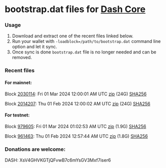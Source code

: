 # bootstrap.dat files for [Dash Core](https://github.com/dashpay/dash)

### Usage

1. Download and extract one of the recent files linked below.
1. Run your wallet with `-loadblock=/path/to/bootstrap.dat` command line option and let it sync.
1. Once sync is done `bootstrap.dat` file is no longer needed and can be removed.

### Recent files

#### For mainnet:

Block [2030114](https://insight.dash.org/insight/block/000000000000001c74d30a617da31eb1ee434ee6d7770d8ec7edc706a1195418): Fri 01 Mar 2024 12:00:01 AM UTC [zip](https://dash-bootstrap-2.ams3.digitaloceanspaces.com/mainnet/2024-03-01/bootstrap.dat.zip) (24G) [SHA256](https://dash-bootstrap-2.ams3.digitaloceanspaces.com/mainnet/2024-03-01/sha256.txt)

Block [2014207](https://insight.dash.org/insight/block/000000000000004ce6b880eb42fbf69aa78b5b874f7b473d6b723ca529700735): Thu 01 Feb 2024 12:00:02 AM UTC [zip](https://dash-bootstrap-2.ams3.digitaloceanspaces.com/mainnet/2024-02-01/bootstrap.dat.zip) (24G) [SHA256](https://dash-bootstrap-2.ams3.digitaloceanspaces.com/mainnet/2024-02-01/sha256.txt)


#### For testnet:

Block [979605](https://testnet-insight.dashevo.org/insight/block/000000687c584f63d3c20811f581431c3766e8e8e6f110c8263aabed5bd222cb): Fri 01 Mar 2024 01:02:53 AM UTC [zip](https://dash-bootstrap-2.ams3.digitaloceanspaces.com/testnet/2024-03-01/bootstrap.dat.zip) (1.9G) [SHA256](https://dash-bootstrap-2.ams3.digitaloceanspaces.com/testnet/2024-03-01/sha256.txt)

Block [961463](https://testnet-insight.dashevo.org/insight/block/0000000752f7d046026cb429aae106febf06b9d76f89f8e37e15ecf1f5b4309b): Thu 01 Feb 2024 12:57:44 AM UTC [zip](https://dash-bootstrap-2.ams3.digitaloceanspaces.com/testnet/2024-02-01/bootstrap.dat.zip) (1.8G) [SHA256](https://dash-bootstrap-2.ams3.digitaloceanspaces.com/testnet/2024-02-01/sha256.txt)


### Donations are welcome:

DASH: XsV4GHVKGTjQFvwB7c6mYsGV3Mxf7iser6
